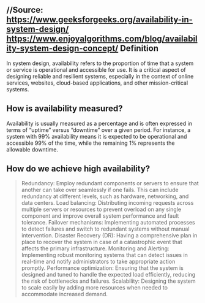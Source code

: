 //Source: https://www.geeksforgeeks.org/availability-in-system-design/
          https://www.enjoyalgorithms.com/blog/availability-system-design-concept/
Definition
----------
In system design, availability refers to the proportion of time that a system or service is operational and accessible for use. It is a critical aspect of designing reliable and resilient systems, especially in the context of online services, websites, cloud-based applications, and other mission-critical systems.

How is availability measured?
-----------------------------
Availability is usually measured as a percentage and is often expressed in terms of “uptime” versus “downtime” over a given period. For instance, a system with 99% availability means it is expected to be operational and accessible 99% of the time, while the remaining 1% represents the allowable downtime.

How do we achieve high availability?
-----------------------------------
>Redundancy: Employ redundant components or servers to ensure that another can take over seamlessly if one fails. This can include redundancy at different levels, such as hardware, networking, and data centers.
>Load balancing: Distributing incoming requests across multiple servers or resources to prevent overload on any single component and improve overall system performance and fault tolerance.
>Failover mechanisms: Implementing automated processes to detect failures and switch to redundant systems without manual intervention.
>Disaster Recovery (DR): Having a comprehensive plan in place to recover the system in case of a catastrophic event that affects the primary infrastructure.
>Monitoring and Alerting: Implementing robust monitoring systems that can detect issues in real-time and notify administrators to take appropriate action promptly.
>Performance optimization: Ensuring that the system is designed and tuned to handle the expected load efficiently, reducing the risk of bottlenecks and failures.
>Scalability: Designing the system to scale easily by adding more resources when needed to accommodate increased demand.
